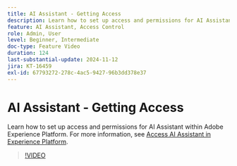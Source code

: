 ```yaml
---
title: AI Assistant - Getting Access
description: Learn how to set up access and permissions for AI Assistant within Adobe Experience Platform.
feature: AI Assistant, Access Control
role: Admin, User
level: Beginner, Intermediate
doc-type: Feature Video
duration: 124
last-substantial-update: 2024-11-12
jira: KT-16459
exl-id: 67793272-278c-4ac5-9427-96b3dd378e37
---
```

# AI Assistant - Getting Access

Learn how to set up access and permissions for AI Assistant within Adobe Experience Platform. For more information, see [Access AI Assistant in Experience Platform](https://experienceleague.adobe.com/en/docs/experience-platform/ai-assistant/access).

>[!VIDEO](https://video.tv.adobe.com/v/3436470/?learn=on)
